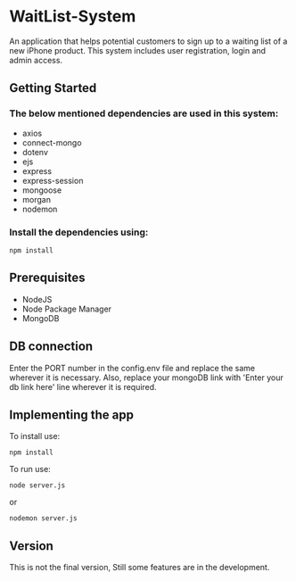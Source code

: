 # WaitList-System
 An application that helps potential customers to sign up to a waiting list of a new iPhone product. This system includes user registration, login and admin access. 
 
 ## Getting Started
 
 ### The below mentioned dependencies are used in this system:
  - axios
  - connect-mongo
  - dotenv
  - ejs
  - express
  - express-session
  - mongoose
  - morgan
  - nodemon
 
 ### Install the dependencies using:
  ```
npm install
```
 
 ## Prerequisites
 - NodeJS
 - Node Package Manager
 - MongoDB
 
 ## DB connection
  Enter the PORT number in the config.env file and replace the same wherever it is necessary. Also, replace your mongoDB link with 'Enter your db link here' line wherever it is required.
  
 ## Implementing the app
  To install use:
  ```
npm install
```
  To run use:
  ```
node server.js
```
or
```
nodemon server.js
```
## Version
 This is not the final version, Still some features are in the development.
  
